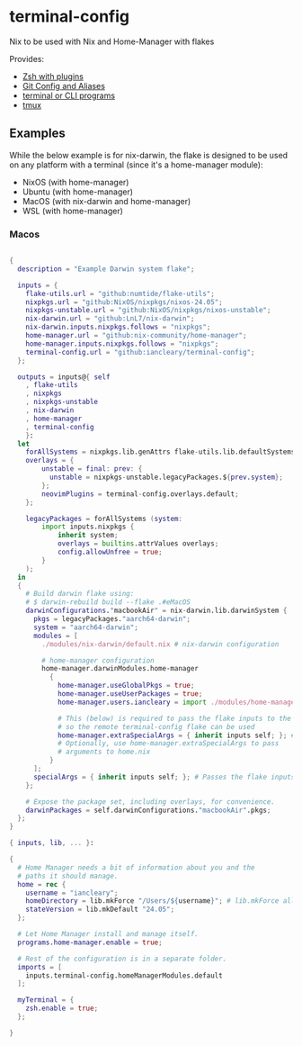 # terminal-config

Nix to be used with Nix and Home-Manager with flakes

Provides:

* [Zsh with plugins](./zsh)
* [Git Config and Aliases](./zsh/git.zsh)
* [terminal or CLI programs](cli.nix)
* [tmux](tmux.nix)

## Examples

While the below example is for nix-darwin, the flake is designed to be used
on any platform with a terminal (since it's a home-manager module):

* NixOS (with home-manager)
* Ubuntu (with home-manager)
* MacOS (with nix-darwin and home-manager)
* WSL (with home-manager)

### Macos

```flake.nix

{
  description = "Example Darwin system flake";

  inputs = {
    flake-utils.url = "github:numtide/flake-utils";
    nixpkgs.url = "github:NixOS/nixpkgs/nixos-24.05";
    nixpkgs-unstable.url = "github:NixOS/nixpkgs/nixos-unstable";
    nix-darwin.url = "github:LnL7/nix-darwin";
    nix-darwin.inputs.nixpkgs.follows = "nixpkgs";
    home-manager.url = "github:nix-community/home-manager";
    home-manager.inputs.nixpkgs.follows = "nixpkgs";
    terminal-config.url = "github:iancleary/terminal-config";
  };

  outputs = inputs@{ self
    , flake-utils
    , nixpkgs
    , nixpkgs-unstable
    , nix-darwin
    , home-manager
    , terminal-config
    }:
  let
    forAllSystems = nixpkgs.lib.genAttrs flake-utils.lib.defaultSystems;
    overlays = {
        unstable = final: prev: {
          unstable = nixpkgs-unstable.legacyPackages.${prev.system};
        };
        neovimPlugins = terminal-config.overlays.default;
    };

    legacyPackages = forAllSystems (system:
        import inputs.nixpkgs {
            inherit system;
            overlays = builtins.attrValues overlays;
            config.allowUnfree = true;
        }
    );
  in
  {
    # Build darwin flake using:
    # $ darwin-rebuild build --flake .#eMacOS
    darwinConfigurations."macbookAir" = nix-darwin.lib.darwinSystem {
      pkgs = legacyPackages."aarch64-darwin";
      system = "aarch64-darwin";
      modules = [
        ./modules/nix-darwin/default.nix # nix-darwin configuration

        # home-manager configuration
        home-manager.darwinModules.home-manager
          {
            home-manager.useGlobalPkgs = true;
            home-manager.useUserPackages = true;
            home-manager.users.iancleary = import ./modules/home-manager/default.nix;

            # This (below) is required to pass the flake inputs to the modules,
            # so the remote terminal-config flake can be used
            home-manager.extraSpecialArgs = { inherit inputs self; }; # Passes the flake inputs to the modules
            # Optionally, use home-manager.extraSpecialArgs to pass
            # arguments to home.nix
          }
      ];
      specialArgs = { inherit inputs self; }; # Passes the flake inputs to the modules
    };

    # Expose the package set, including overlays, for convenience.
    darwinPackages = self.darwinConfigurations."macbookAir".pkgs;
  };
}
```

```modules/home-manager/default.nix
{ inputs, lib, ... }:

{
  # Home Manager needs a bit of information about you and the
  # paths it should manage.
  home = rec {
    username = "iancleary";
    homeDirectory = lib.mkForce "/Users/${username}"; # lib.mkForce allows for user to already exist
    stateVersion = lib.mkDefault "24.05";
  };

  # Let Home Manager install and manage itself.
  programs.home-manager.enable = true;

  # Rest of the configuration is in a separate folder.
  imports = [
    inputs.terminal-config.homeManagerModules.default
  ];

  myTerminal = {
    zsh.enable = true;
  };

}
```
